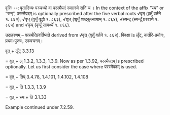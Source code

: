 

वृत्तिः --: वृतादिभ्यः पञ्चभ्यो वा परस्मैपदं स्यात्स्ये सनि च । In the context of the affix “स्य” or “सन्”, परस्मैपदम् is optionally prescribed after the five verbal roots √वृत् (वृतुँ वर्तने १. ८६२), √वृध् (वृधुँ वृद्धौ १. ८६३), √शृध् (शृधुँ शब्दकुत्सायाम् १. ८६४), √स्यन्द् (स्यन्दूँ प्रस्रवणे १. ८६५) and √कृप् (कृपूँ सामर्थ्ये १. ८६६).


उदाहरणम् – वर्त्स्यति/वर्तिष्यते derived from √वृत् (वृतुँ वर्तने १. ८६२). विवक्षा is लृँट्, कर्तरि-प्रयोगः, प्रथम-पुरुषः, एकवचनम्।


वृत् + लृँट् 3.3.13 

= वृत् + ल् 1.3.2, 1.3.3, 1.3.9. Now as per 1.3.92, परस्मैपदम् is prescribed optionally. Let us first consider the case where परस्मैपदम् is used. 

= वृत् + तिप् 3.4.78, 1.4.101, 1.4.102, 1.4.108 

= वृत् + ति 1.3.3, 1.3.9 

= वृत् + स्य + ति 3.1.33


Example continued under 7.2.59.

